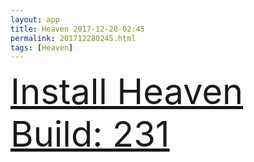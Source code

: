 ```yaml
---
layout: app
title: Heaven 2017-12-28-02:45
permalink: 201712280245.html
tags: [Heaven]
---
```

<div class="pure-g">
    <div class="pure-u-1-1" style="font-size: 4em">
        <a class="pure-button-primary" href="itms-services://?action=download-manifest&url=https%3A%2F%2Flitsungyisigono.github.io%2FTestScript%2Fmanifests%2F201712280245.plist"><i class="fa fa-download" aria-hidden="true"></i>Install Heaven Build: 231</a>
    </div>
</div>
